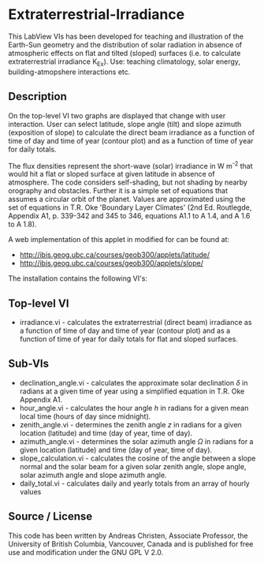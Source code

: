 Extraterrestrial-Irradiance
===========================

This LabView VIs has been developed for teaching and illustration of the Earth-Sun geometry and the distribution of solar radiation in absence of atmospheric effects on flat and tilted (sloped) surfaces (i.e. to calculate extraterrestrial irradiance K<sub>Ex</sub>). Use: teaching climatology, solar energy, building-atmopshere interactions etc.

Description
--------------

On the top-level VI two graphs are displayed that change with user interaction. User can select latitude, slope angle (tilt) and slope azimuth (exposition of slope) to calculate the direct beam irradiance as a function of time of day and time of year (contour plot) and as a function of time of year for daily totals. 

The flux densities represent the short-wave (solar) irradiance in W m<sup>-2</sup> that would hit a flat or sloped surface at given latitude in absence of atmosphere. The code considers self-shading, but not shading by nearby orography and obstacles. Further it is a simple set of equations that assumes a circular orbit of the planet. Values are approximated using the  set of equations in T.R. Oke 'Boundary Layer Climates' (2nd Ed. Routlegde, Appendix A1, p. 339-342 and 345 to 346, equations A1.1 to A 1.4, and A 1.6 to A 1.8).

A web implementation of this applet in modified for can be found at:
* http://ibis.geog.ubc.ca/courses/geob300/applets/latitude/
* http://ibis.geog.ubc.ca/courses/geob300/applets/slope/

The installation contains the following VI's:

Top-level VI
--------------

* irradiance.vi - calculates the extraterrestrial (direct beam) irradiance as a function of time of day and time of year (contour plot) and as a function of time of year for daily totals for flat and sloped surfaces. 

Sub-VIs
--------------

* declination_angle.vi - calculates the approximate solar declination <i>&delta;</i> in radians at a given time of year using a simplified equation in T.R. Oke Appendix A1.
* hour_angle.vi - calculates the hour angle <i>h</i> in radians for a given mean local time (hours of day since midnight).
* zenith_angle.vi - determines the zenith angle <i>z</i> in radians for a given location (latitude) and time (day of year, time of day).
* azimuth_angle.vi - determines the solar azimuth angle <i>&Omega;</i> in radians for a given location (latitude) and time (day of year, time of day).
* slope_calculation.vi - calculates the cosine of the angle between a slope normal and the solar beam for a given solar zenith angle, slope angle, solar azimuth angle and slope azimuth angle.
* daily_total.vi - calculates daily and yearly totals from an array of hourly values

Source / License
--------------

This code has been written by Andreas Christen, Associate Professor, the University of British Columbia, Vancouver, Canada and is published for free use and modification under the GNU GPL V 2.0.
